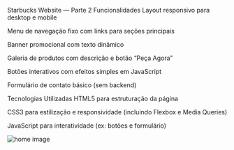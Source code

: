 Starbucks Website — Parte 2
Funcionalidades
Layout responsivo para desktop e mobile

Menu de navegação fixo com links para seções principais

Banner promocional com texto dinâmico

Galeria de produtos com descrição e botão “Peça Agora”

Botões interativos com efeitos simples em JavaScript

Formulário de contato básico (sem backend)

Tecnologias Utilizadas
HTML5 para estruturação da página

CSS3 para estilização e responsividade (incluindo Flexbox e Media Queries)

JavaScript para interatividade (ex: botões e formulário)

<div class="home-img">
            <img src="https://i.postimg.cc/9MvC1sSV/Screenshot-1.png"  alt="home image">
        </div>
